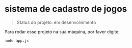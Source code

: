 # sistema de cadastro de jogos

 > Status do projeto: em desenvolvimento
 
 Para rodar esse projeto na sua máquina, por favor digite: 
```
node app.js
``` 
